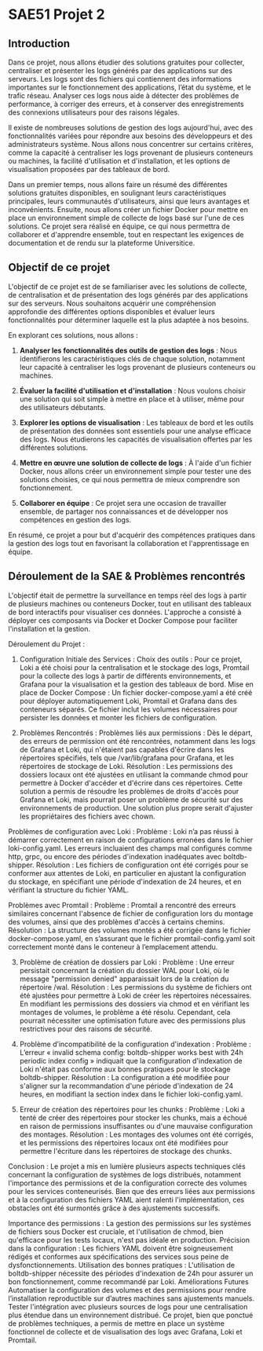 # SAE51 Projet 2

## Introduction

Dans ce projet, nous allons étudier des solutions gratuites pour collecter, centraliser et présenter les logs générés par des applications sur des serveurs. Les logs sont des fichiers qui contiennent des informations importantes sur le fonctionnement des applications, l’état du système, et le trafic réseau. Analyser ces logs nous aide à détecter des problèmes de performance, à corriger des erreurs, et à conserver des enregistrements des connexions utilisateurs pour des raisons légales.

Il existe de nombreuses solutions de gestion des logs aujourd'hui, avec des fonctionnalités variées pour répondre aux besoins des développeurs et des administrateurs système. Nous allons nous concentrer sur certains critères, comme la capacité à centraliser les logs provenant de plusieurs conteneurs ou machines, la facilité d'utilisation et d'installation, et les options de visualisation proposées par des tableaux de bord.

Dans un premier temps, nous allons faire un résumé des différentes solutions gratuites disponibles, en soulignant leurs caractéristiques principales, leurs communautés d'utilisateurs, ainsi que leurs avantages et inconvénients. Ensuite, nous allons créer un fichier Docker pour mettre en place un environnement simple de collecte de logs basé sur l'une de ces solutions. Ce projet sera réalisé en équipe, ce qui nous permettra de collaborer et d'apprendre ensemble, tout en respectant les exigences de documentation et de rendu sur la plateforme Universitice.

## Objectif de ce projet

L'objectif de ce projet est de se familiariser avec les solutions de collecte, de centralisation et de présentation des logs générés par des applications sur des serveurs. Nous souhaitons acquérir une compréhension approfondie des différentes options disponibles et évaluer leurs fonctionnalités pour déterminer laquelle est la plus adaptée à nos besoins.

En explorant ces solutions, nous allons :

1. **Analyser les fonctionnalités des outils de gestion des logs** : Nous identifierons les caractéristiques clés de chaque solution, notamment leur capacité à centraliser les logs provenant de plusieurs conteneurs ou machines.

2. **Évaluer la facilité d'utilisation et d'installation** : Nous voulons choisir une solution qui soit simple à mettre en place et à utiliser, même pour des utilisateurs débutants.

3. **Explorer les options de visualisation** : Les tableaux de bord et les outils de présentation des données sont essentiels pour une analyse efficace des logs. Nous étudierons les capacités de visualisation offertes par les différentes solutions.

4. **Mettre en œuvre une solution de collecte de logs** : À l'aide d'un fichier Docker, nous allons créer un environnement simple pour tester une des solutions choisies, ce qui nous permettra de mieux comprendre son fonctionnement.

5. **Collaborer en équipe** : Ce projet sera une occasion de travailler ensemble, de partager nos connaissances et de développer nos compétences en gestion des logs.

En résumé, ce projet a pour but d'acquérir des compétences pratiques dans la gestion des logs tout en favorisant la collaboration et l'apprentissage en équipe.


## Déroulement de la SAE & Problèmes rencontrés
L'objectif était de permettre la surveillance en temps réel des logs à partir de plusieurs machines ou conteneurs Docker, tout en utilisant des tableaux de bord interactifs pour visualiser ces données. L'approche a consisté à déployer ces composants via Docker et Docker Compose pour faciliter l'installation et la gestion.

Déroulement du Projet :

1. Configuration Initiale des Services :
Choix des outils : Pour ce projet, Loki a été choisi pour la centralisation et le stockage des logs, Promtail pour la collecte des logs à partir de différents environnements, et Grafana pour la visualisation et la gestion des tableaux de bord.
Mise en place de Docker Compose : Un fichier docker-compose.yaml a été créé pour déployer automatiquement Loki, Promtail et Grafana dans des conteneurs séparés. Ce fichier inclut les volumes nécessaires pour persister les données et monter les fichiers de configuration.

2. Problèmes Rencontrés :
Problèmes liés aux permissions : Dès le départ, des erreurs de permission ont été rencontrées, notamment dans les logs de Grafana et Loki, qui n'étaient pas capables d'écrire dans les répertoires spécifiés, tels que /var/lib/grafana pour Grafana, et les répertoires de stockage de Loki.
Résolution : Les permissions des dossiers locaux ont été ajustées en utilisant la commande chmod pour permettre à Docker d'accéder et d'écrire dans ces répertoires. Cette solution a permis de résoudre les problèmes de droits d'accès pour Grafana et Loki, mais pourrait poser un problème de sécurité sur des environnements de production. Une solution plus propre serait d'ajuster les propriétaires des fichiers avec chown.

Problèmes de configuration avec Loki :
Problème : Loki n’a pas réussi à démarrer correctement en raison de configurations erronées dans le fichier loki-config.yaml. Les erreurs incluaient des champs mal configurés comme http, grpc, ou encore des périodes d'indexation inadéquates avec boltdb-shipper.
Résolution : Les fichiers de configuration ont été corrigés pour se conformer aux attentes de Loki, en particulier en ajustant la configuration du stockage, en spécifiant une période d'indexation de 24 heures, et en vérifiant la structure du fichier YAML.

Problèmes avec Promtail :
Problème : Promtail a rencontré des erreurs similaires concernant l'absence de fichier de configuration lors du montage des volumes, ainsi que des problèmes d'accès à certains chemins.
Résolution : La structure des volumes montés a été corrigée dans le fichier docker-compose.yaml, en s’assurant que le fichier promtail-config.yaml soit correctement monté dans le conteneur à l’emplacement attendu.

3. Problème de création de dossiers par Loki :
Problème : Une erreur persistait concernant la création du dossier WAL pour Loki, où le message "permission denied" apparaissait lors de la création du répertoire /wal.
Résolution : Les permissions du système de fichiers ont été ajustées pour permettre à Loki de créer les répertoires nécessaires. En modifiant les permissions des dossiers via chmod et en vérifiant les montages de volumes, le problème a été résolu. Cependant, cela pourrait nécessiter une optimisation future avec des permissions plus restrictives pour des raisons de sécurité.

4. Problème d’incompatibilité de la configuration d'indexation :
Problème : L’erreur « invalid schema config: boltdb-shipper works best with 24h periodic index config » indiquait que la configuration d'indexation de Loki n'était pas conforme aux bonnes pratiques pour le stockage boltdb-shipper.
Résolution : La configuration a été modifiée pour s'aligner sur la recommandation d'une période d'indexation de 24 heures, en modifiant la section index dans le fichier loki-config.yaml.

5. Erreur de création des répertoires pour les chunks :
Problème : Loki a tenté de créer des répertoires pour stocker les chunks, mais a échoué en raison de permissions insuffisantes ou d'une mauvaise configuration des montages.
Résolution : Les montages des volumes ont été corrigés, et les permissions des répertoires locaux ont été modifiées pour permettre l'écriture dans les répertoires de stockage des chunks.

Conclusion :
Le projet a mis en lumière plusieurs aspects techniques clés concernant la configuration de systèmes de logs distribués, notamment l'importance des permissions et de la configuration correcte des volumes pour les services conteneurisés. Bien que des erreurs liées aux permissions et à la configuration des fichiers YAML aient ralenti l'implémentation, ces obstacles ont été surmontés grâce à des ajustements successifs.

Importance des permissions : La gestion des permissions sur les systèmes de fichiers sous Docker est cruciale, et l'utilisation de chmod, bien qu'efficace pour les tests locaux, n'est pas idéale en production.
Précision dans la configuration : Les fichiers YAML doivent être soigneusement rédigés et conformes aux spécifications des services sous peine de dysfonctionnements.
Utilisation des bonnes pratiques : L'utilisation de boltdb-shipper nécessite des périodes d'indexation de 24h pour assurer un bon fonctionnement, comme recommandé par Loki.
Améliorations Futures
Automatiser la configuration des volumes et des permissions pour rendre l’installation reproductible sur d’autres machines sans ajustements manuels.
Tester l'intégration avec plusieurs sources de logs pour une centralisation plus étendue dans un environnement distribué.
Ce projet, bien que ponctué de problèmes techniques, a permis de mettre en place un système fonctionnel de collecte et de visualisation des logs avec Grafana, Loki et Promtail.
